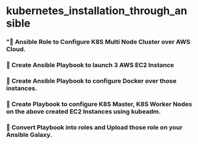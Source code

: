 # kubernetes_installation_through_ansible
### "📌 Ansible Role to Configure K8S Multi Node Cluster over AWS Cloud.
### 🔅 Create Ansible Playbook to launch 3 AWS EC2 Instance
### 🔅 Create Ansible Playbook to configure Docker over those instances.
### 🔅 Create Playbook to configure K8S Master, K8S Worker Nodes on the above created EC2 Instances using kubeadm.
### 🔅 Convert Playbook into roles and Upload those role on your Ansible Galaxy. 
